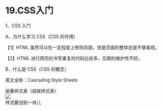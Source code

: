 # 19.CSS入门




1、CSS 入门


A、为什么学习 CSS（CSS 的作用）


【1】HTML 虽然可以在一定程度上修饰页面，但是页面的整体还是不够美观。

【2】HTML 进行网页的书写重复的代码比较多，后期的维护性不好。


B、什么是 CSS（CSS 的概念）


英文全称：Cascading Style Sheets

层叠样式表（级联样式表）<br />![](https://cdn.nlark.com/yuque/0/2019/png/349894/1561980401590-6aab1299-9a5b-4ea5-ae52-37ef99b3e1b5.png#align=left&display=inline&height=216&originHeight=208&originWidth=870&status=done&width=902)<br />样式叠加到一块儿
